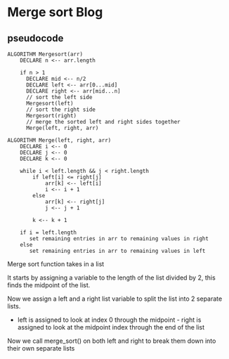 # Merge sort Blog


## pseudocode
```
ALGORITHM Mergesort(arr)
    DECLARE n <-- arr.length
           
    if n > 1
      DECLARE mid <-- n/2
      DECLARE left <-- arr[0...mid]
      DECLARE right <-- arr[mid...n]
      // sort the left side
      Mergesort(left)
      // sort the right side
      Mergesort(right)
      // merge the sorted left and right sides together
      Merge(left, right, arr)

ALGORITHM Merge(left, right, arr)
    DECLARE i <-- 0
    DECLARE j <-- 0
    DECLARE k <-- 0

    while i < left.length && j < right.length
        if left[i] <= right[j]
            arr[k] <-- left[i]
            i <-- i + 1
        else
            arr[k] <-- right[j]
            j <-- j + 1
            
        k <-- k + 1

    if i = left.length
       set remaining entries in arr to remaining values in right
    else
       set remaining entries in arr to remaining values in left

```

Merge sort function takes in a list

It starts by assigning a variable to the length of the list divided by 2, this finds the midpoint of the list.

Now we assign a left and a right list variable to split the list into 2 separate lists.

   - left is assigned to look at index 0 through the midpoint
    - right is assigned to look at the midpoint index through the end of the list

Now we call merge_sort() on both left and right to break them down into their own separate lists

